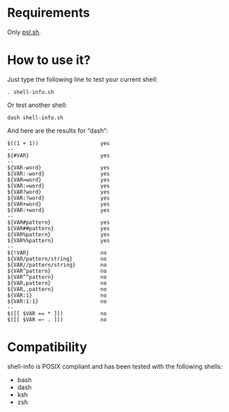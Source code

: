 # Requirements

Only [psl.sh](http://github.com/julien-f/psl).


# How to use it?

Just type the following line to test your current shell:

	. shell-info.sh

Or test another shell:

	dash shell-info.sh

And here are the results for “dash”:

	$((1 + 1))                    yes
	--
	${#VAR}                       yes
	--
	${VAR-word}                   yes
	${VAR:-word}                  yes
	${VAR=word}                   yes
	${VAR:=word}                  yes
	${VAR?word}                   yes
	${VAR:?word}                  yes
	${VAR+word}                   yes
	${VAR:+word}                  yes
	--
	${VAR#pattern}                yes
	${VAR##pattern}               yes
	${VAR%pattern}                yes
	${VAR%%pattern}               yes
	--
	${!VAR}                       no
	${VAR/pattern/string}         no
	${VAR//pattern/string}        no
	${VAR^pattern}                no
	${VAR^^pattern}               no
	${VAR,pattern}                no
	${VAR,,pattern}               no
	${VAR:1}                      no
	${VAR:1:1}                    no
	--
	$([[ $VAR == * ]])            no
	$([[ $VAR =~ . ]])            no


# Compatibility

shell-info is POSIX compliant and has been tested with the following shells:

- bash
- dash
- ksh
- zsh
